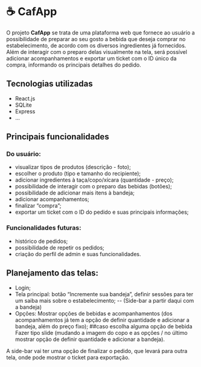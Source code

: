 # ☕ CafApp

O projeto **CafApp** se trata de uma plataforma web que fornece ao usuário a possibilidade de preparar ao seu gosto a bebida que deseja comprar no estabelecimento, de acordo com os diversos ingredientes já fornecidos. Além de interagir com o preparo delas visualmente na tela, será possível adicionar acompanhamentos e exportar um ticket com o ID único da compra, informando os principais detalhes do pedido.

## Tecnologias utilizadas
- React.js
- SQLite
- Express
- ...

## Principais funcionalidades

### Do usuário:
- visualizar tipos de produtos (descrição - foto);
- escolher o produto (tipo e tamanho do recipiente);
- adicionar ingredientes à taça/copo/xícara (quantidade - preço);
- possibilidade de interagir com o preparo das bebidas (botões);
- possibilidade de adicionar mais itens à bandeja;
- adicionar acompanhamentos;
- finalizar “compra”;
- exportar um ticket com o ID do pedido e suas principais informações;

### Funcionalidades futuras:
- histórico de pedidos;
- possibilidade de repetir os pedidos;
- criação do perfil de admin e suas funcionalidades.

## Planejamento das telas:
- Login;
- Tela principal: botão “Incremente sua bandeja”, definir sessões para ter um saiba mais sobre o estabelecimento;
--
(Side-bar a partir daqui com a bandeja)
- Opções: Mostrar opções de bebidas e acompanhamentos (dos acompanhamentos já tem a opção de definir quantidade e adicionar a bandeja, além do preço fixo);
##caso escolha alguma opção de bebida
Fazer tipo slide (mudando a imagem do copo e as opções / no último mostrar opção de definir quantidade e adicionar a bandeja).

A side-bar vai ter uma opção de finalizar o pedido, que levará para outra tela, onde pode mostrar o ticket para exportação.
